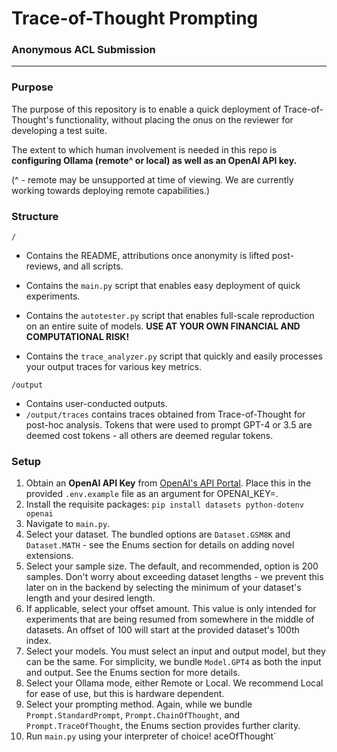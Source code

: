 # Trace-of-Thought Prompting
### Anonymous ACL Submission

---
### Purpose
The purpose of this repository is to enable a quick deployment of Trace-of-Thought's functionality, without placing the onus on the reviewer for developing a test suite.

The extent to which human involvement is needed in this repo is **configuring Ollama (remote^ or local) as well as an OpenAI API key.**

(^ - remote may be unsupported at time of viewing. We are currently working towards deploying remote capabilities.)

### Structure
`/`
- Contains the README, attributions once anonymity is lifted post-reviews, and all scripts.

- Contains the `main.py` script that enables easy deployment of quick experiments.
- Contains the `autotester.py` script that enables full-scale reproduction on an entire suite of models. **USE AT YOUR OWN FINANCIAL AND COMPUTATIONAL RISK!**
- Contains the `trace_analyzer.py` script that quickly and easily processes your output traces for various key metrics.


`/output`
- Contains user-conducted outputs.
- `/output/traces` contains traces obtained from Trace-of-Thought for post-hoc analysis. Tokens that were used to prompt GPT-4 or 3.5 are deemed cost tokens - all others are deemed regular tokens.

### Setup
1. Obtain an **OpenAI API Key** from [OpenAI's API Portal](https://platform.openai.com/api-keys). Place this in the provided `.env.example` file as an argument for OPENAI_KEY=.
2. Install the requisite packages: `pip install datasets python-dotenv openai`
3. Navigate to `main.py`.
4. Select your dataset. The bundled options are `Dataset.GSM8K` and `Dataset.MATH` - see the Enums section for details on adding novel extensions.
5. Select your sample size. The default, and recommended, option is 200 samples. Don't worry about exceeding dataset lengths - we prevent this later on in the backend by selecting the minimum of your dataset's length and your desired length.
6. If applicable, select your offset amount. This value is only intended for experiments that are being resumed from somewhere in the middle of datasets. An offset of 100 will start at the provided dataset's 100th index.
7. Select your models. You must select an input and output model, but they can be the same. For simplicity, we bundle `Model.GPT4` as both the input and output. See the Enums section for more details.
8. Select your Ollama mode, either Remote or Local. We recommend Local for ease of use, but this is hardware dependent.
9. Select your prompting method. Again, while we bundle `Prompt.StandardPrompt`, `Prompt.ChainOfThought`, and `Prompt.TraceOfThought`, the Enums section provides further clarity.
10. Run `main.py` using your interpreter of choice!
aceOfThought`